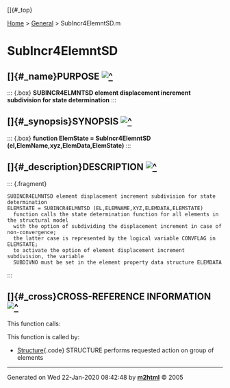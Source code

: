 []{#_top}

<div>

[Home](../FEDEASLab.html) \> [General](FEDEASLab.html) \>
SubIncr4ElemntSD.m

</div>

# SubIncr4ElemntSD

## []{#_name}PURPOSE [![\^](../up.png)](#_top)

::: {.box}
**SUBINCR4ELMNTSD element displacement increment subdivision for state
determination**
:::

## []{#_synopsis}SYNOPSIS [![\^](../up.png)](#_top)

::: {.box}
**function ElemState = SubIncr4ElemntSD
(el,ElemName,xyz,ElemData,ElemState)**
:::

## []{#_description}DESCRIPTION [![\^](../up.png)](#_top)

::: {.fragment}
``` {.comment}
SUBINCR4ELMNTSD element displacement increment subdivision for state determination
ELEMSTATE = SUBINCR4ELMNTSD (EL,ELEMNAME,XYZ,ELEMDATA,ELEMSTATE)
  function calls the state determination function for all elements in the structural model
  with the option of subdividing the displacement increment in case of non-convergence;
  the latter case is represented by the logical variable CONVFLAG in ELEMSTATE;
  to activate the option of element displacement increment subdivision, the variable
  SUBDIVNO must be set in the element property data structure ELEMDATA
```
:::

## []{#_cross}CROSS-REFERENCE INFORMATION [![\^](../up.png)](#_top)

This function calls:

This function is called by:

-   [Structure](Structure.html "function Resp = Structure (action,Model,ElemData,State,ElemList)"){.code}
    STRUCTURE performs requested action on group of elements

------------------------------------------------------------------------

Generated on Wed 22-Jan-2020 08:42:48 by
**[m2html](http://www.artefact.tk/software/matlab/m2html/ "Matlab Documentation in HTML")**
© 2005
